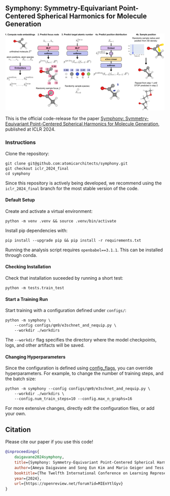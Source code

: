## Symphony: Symmetry-Equivariant Point-Centered Spherical Harmonics for Molecule Generation

![A high-level overview of Symphony.](cover.png)

This is the official code-release for the paper [Symphony: Symmetry-Equivariant Point-Centered Spherical Harmonics for Molecule Generation](https://openreview.net/forum?id=MIEnYtlGyv), published at ICLR 2024.

### Instructions

Clone the repository:

```shell
git clone git@github.com:atomicarchitects/symphony.git
git checkout iclr_2024_final
cd symphony
```

Since this repository is actively being developed, we recommend using the `iclr_2024_final` branch for the most stable version of the code.

#### Default Setup
Create and activate a virtual environment:

```shell
python -m venv .venv && source .venv/bin/activate
```

Install pip dependencies with:

```shell
pip install --upgrade pip && pip install -r requirements.txt
```

Running the analysis script requires `openbabel==3.1.1`. This can be installed through conda.


#### Checking Installation
Check that installation suceeded by running a short test:

```shell
python -m tests.train_test
```

#### Start a Training Run 
Start training with a configuration defined
under `configs/`:

```shell
python -m symphony \
    --config configs/qm9/e3schnet_and_nequip.py \
    --workdir ./workdirs
```

The `--workdir` flag specifies the directory where the
model checkpoints, logs, and other artifacts will be saved.

#### Changing Hyperparameters

Since the configuration is defined using
[config_flags](https://github.com/google/ml_collections/tree/master#config-flags),
you can override hyperparameters.
For example, to change the number of training
steps, and the batch size:

```shell
python -m symphony --config configs/qm9/e3schnet_and_nequip.py \
    --workdir ./workdirs \
    --config.num_train_steps=10 --config.max_n_graphs=16
```

For more extensive changes, directly edit the configuration files,
or add your own.


## Citation

Please cite our paper if you use this code!

```bibtex
@inproceedings{
    daigavane2024symphony,
    title={Symphony: Symmetry-Equivariant Point-Centered Spherical Harmonics for Molecule Generation},
    author={Ameya Daigavane and Song Eun Kim and Mario Geiger and Tess Smidt},
    booktitle={The Twelfth International Conference on Learning Representations},
    year={2024},
    url={https://openreview.net/forum?id=MIEnYtlGyv}
}
```

